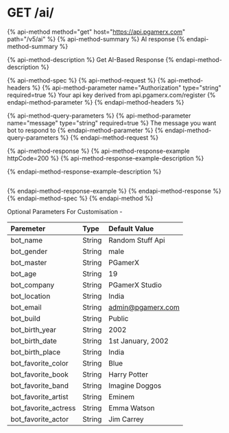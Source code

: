 # GET /ai/

{% api-method method="get" host="https://api.pgamerx.com" path="/v5/ai" %}
{% api-method-summary %}
AI response
{% endapi-method-summary %}

{% api-method-description %}
Get AI-Based Response
{% endapi-method-description %}

{% api-method-spec %}
{% api-method-request %}
{% api-method-headers %}
{% api-method-parameter name="Authorization" type="string" required=true %}
Your api key derived from api.pgamerx.com/register
{% endapi-method-parameter %}
{% endapi-method-headers %}

{% api-method-query-parameters %}
{% api-method-parameter name="message" type="string" required=true %}
The message you want bot to respond to 
{% endapi-method-parameter %}
{% endapi-method-query-parameters %}
{% endapi-method-request %}

{% api-method-response %}
{% api-method-response-example httpCode=200 %}
{% api-method-response-example-description %}

{% endapi-method-response-example-description %}

```

```
{% endapi-method-response-example %}
{% endapi-method-response %}
{% endapi-method-spec %}
{% endapi-method %}

Optional Parameters For Customisation - 

| Paremeter | Type | Default Value |
| :--- | :--- | :--- |
| bot\_name | String | Random Stuff Api |
| bot\_gender | String | male |
| bot\_master | String | PGamerX |
| bot\_age | String | 19 |
| bot\_company | String | PGamerX Studio |
| bot\_location | String | India |
| bot\_email | String | admin@pgamerx.com |
| bot\_build | String | Public |
| bot\_birth\_year | String | 2002 |
| bot\_birth\_date | String | 1st January, 2002 |
| bot\_birth\_place | String | India |
| bot\_favorite\_color | String | Blue |
| bot\_favorite\_book | String | Harry Potter |
| bot\_favorite\_band | String | Imagine Doggos |
| bot\_favorite\_artist | String | Eminem |
| bot\_favorite\_actress | String | Emma Watson |
| bot\_favorite\_actor | String | Jim Carrey |

